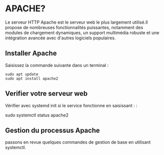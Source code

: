 <h1>APACHE?</h1>
<p>Le serveur HTTP Apache est le serveur web le plus largement utilisé.Il propose de nombreuses fonctionnalités puissantes,
     notamment des modules de chargement dynamiques, un support multimédia robuste et une intégration avancée avec d'autres
      logiciels populaires.
</p>

<h2>Installer Apache</h2>
<p>Saisissez la commande suivante dans un terminal :

    sudo apt update
    sudo apt install apache2
</p>

<h2>Verifier votre serveur web</h2>
<p>Vérifier avec systemd init si le service fonctionne en saisissant : :</p>
<p>sudo systemctl status apache2</p>

<h2>Gestion du processus Apache</h2>
<p>passons en revue quelques commandes de gestion de base en utilisant systemctl.</p>
